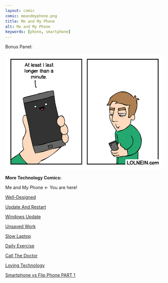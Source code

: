 ```yaml
---
layout: comic
comic: meandmyphone.png
title: Me and My Phone
alt: Me and My Phone
keywords: [phone, smartphone]
---
```


Bonus Panel:

![Me and My Phone Bonus Panel](/images/meandmyphone_bonus.png)


__More Technology Comics:__

Me and My Phone <- You are here!

[Well-Designed](https://lolnein.com/2017/11/04/welldesigned/)

[Update And Restart](https://lolnein.com/2018/01/26/updateandrestart/)

[Windows Update](https://lolnein.com/2018/06/14/windowsupdate/)

[Unsaved Work](https://lolnein.com/2018/06/18/unsavedwork/)

[Slow Laptop](https://lolnein.com/2018/08/30/slowlaptop/)

[Daily Exercise](https://lolnein.com/2019/05/28/dailyexercise/)

[Call The Doctor](https://lolnein.com/2019/09/12/callthedoctor/)

[Loving Technology](https://lolnein.com/2019/11/06/lovingtechnology/)

[Smartphone vs Flip Phone PART 1](http://lolnein.com/2013/08/28/smartphones/)